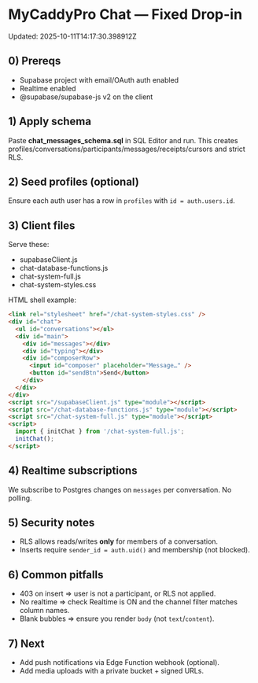 
# MyCaddyPro Chat — Fixed Drop-in

Updated: 2025-10-11T14:17:30.398912Z

## 0) Prereqs
- Supabase project with email/OAuth auth enabled
- Realtime enabled
- @supabase/supabase-js v2 on the client

## 1) Apply schema
Paste **chat_messages_schema.sql** in SQL Editor and run.
This creates profiles/conversations/participants/messages/receipts/cursors and strict RLS.

## 2) Seed profiles (optional)
Ensure each auth user has a row in `profiles` with `id = auth.users.id`.

## 3) Client files
Serve these:
- supabaseClient.js
- chat-database-functions.js
- chat-system-full.js
- chat-system-styles.css

HTML shell example:
```html
<link rel="stylesheet" href="/chat-system-styles.css" />
<div id="chat">
  <ul id="conversations"></ul>
  <div id="main">
    <div id="messages"></div>
    <div id="typing"></div>
    <div id="composerRow">
      <input id="composer" placeholder="Message…" />
      <button id="sendBtn">Send</button>
    </div>
  </div>
</div>
<script src="/supabaseClient.js" type="module"></script>
<script src="/chat-database-functions.js" type="module"></script>
<script src="/chat-system-full.js" type="module"></script>
<script>
  import { initChat } from '/chat-system-full.js';
  initChat();
</script>
```

## 4) Realtime subscriptions
We subscribe to Postgres changes on `messages` per conversation. No polling.

## 5) Security notes
- RLS allows reads/writes **only** for members of a conversation.
- Inserts require `sender_id = auth.uid()` and membership (not blocked).

## 6) Common pitfalls
- 403 on insert ⇒ user is not a participant, or RLS not applied.
- No realtime ⇒ check Realtime is ON and the channel filter matches column names.
- Blank bubbles ⇒ ensure you render `body` (not `text`/`content`).

## 7) Next
- Add push notifications via Edge Function webhook (optional).
- Add media uploads with a private bucket + signed URLs.
